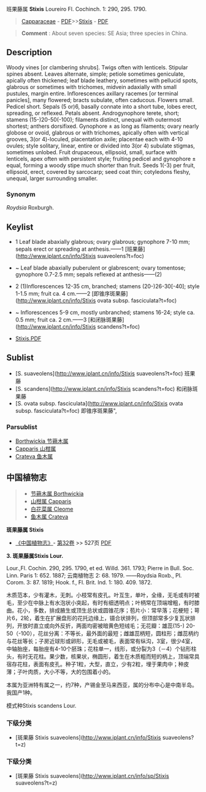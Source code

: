 班果藤属 **Stixis** Loureiro Fl. Cochinch. 1: 290, 295. 1790.

> [Capparaceae](http://www.iplant.cn/info/Capparaceae?t=foc) - [PDF](http://www.iplant.cn/foc/pdf/Capparaceae.pdf)>>[Stixis](http://www.iplant.cn/info/Stixis?t=foc) - [PDF](http://www.iplant.cn/foc/pdf/Stixis.pdf)

> **Comment** : 
> About seven species: SE Asia; three species in China.

## Description

Woody vines [or clambering shrubs]. Twigs often with lenticels. Stipular spines absent. Leaves alternate, simple; petiole sometimes geniculate, apically often thickened; leaf blade leathery, sometimes with pellucid spots, glabrous or sometimes with trichomes, midvein adaxially with small pustules, margin entire. Inflorescences axillary racemes [or terminal panicles], many flowered; bracts subulate, often caducous. Flowers small. Pedicel short. Sepals (5 or)6, basally connate into a short tube, lobes erect, spreading, or reflexed. Petals absent. Androgynophore terete, short; stamens (15-)20-50(-100); filaments distinct, unequal with outermost shortest; anthers dorsifixed. Gynophore ± as long as filaments; ovary nearly globose or ovoid, glabrous or with trichomes, apically often with vertical grooves, 3(or 4)-loculed, placentation axile; placentae each with 4-10 ovules; style solitary, linear, entire or divided into 3(or 4) subulate stigmas, sometimes unlobed. Fruit drupaceous, ellipsoid, small, surface with lenticels, apex often with persistent style; fruiting pedicel and gynophore ± equal, forming a woody stipe much shorter than fruit. Seeds 1(-3) per fruit, ellipsoid, erect, covered by sarcocarp; seed coat thin; cotyledons fleshy, unequal, larger surrounding smaller.

### Synonym
*Roydsia* Roxburgh.

## Keylist

* 1 Leaf blade abaxially glabrous; ovary glabrous; gynophore 7-10 mm; sepals erect or spreading at anthesis.——1 [班果藤](http://www.iplant.cn/info/Stixis suaveolens?t=foc)
* ~ Leaf blade abaxially puberulent or glabrescent; ovary tomentose; gynophore 0.7-2.5 mm; sepals reflexed at anthesis——(2)

* 2 (1)Inflorescences 12-35 cm, branched; stamens (20-)26-30[-40]; style 1-1.5 mm; fruit ca. 4 cm.——2 [即锥序斑果藤](http://www.iplant.cn/info/Stixis ovata subsp. fasciculata?t=foc)
* ~ Inflorescences 5-9 cm, mostly unbranched; stamens 16-24; style ca. 0.5 mm; fruit ca. 2 cm.——3 [和闭脉斑果藤](http://www.iplant.cn/info/Stixis scandens?t=foc)

* [Stixis.PDF](http://www.iplant.cn/foc/pdf/Stixis.pdf)

## Sublist

* [S.  suaveolens](http://www.iplant.cn/info/Stixis suaveolens?t=foc)
 班果藤
* [S.  scandens](http://www.iplant.cn/info/Stixis scandens?t=foc)
 和闭脉斑果藤
* [S.  ovata subsp. fasciculata](http://www.iplant.cn/info/Stixis ovata subsp. fasciculata?t=foc) 即锥序斑果藤",

### Parsublist

* [Borthwickia  节蒴木属](http://www.iplant.cn/info/Borthwickia?t=foc)
* [Capparis  山柑属](http://www.iplant.cn/info/Capparis?t=foc)
* [Crateva  鱼木属](http://www.iplant.cn/info/Crateva?t=foc)

## 中国植物志

> * [节蒴木属  Borthwickia](Borthwickia-节蒴木属.md)
> * [山柑属  Capparis](Capparis-山柑属.md)
> * [白花菜属  Cleome](http://www.iplant.cn/info/Cleome?t=z)
> * [鱼木属  Crateva](http://www.iplant.cn/info/Crateva?t=z)

**斑果藤属 Stixis**

* [《中国植物志》](http://www.iplant.cn/frps)- [第32卷](http://www.iplant.cn/frps/vol/32) >> 527页 [PDF](http://www.iplant.cn/frps/pdf/32/527y.pdf)

**3. 斑果藤属Stixis Lour.**

Lour.,Fl. Cochin. 290, 295. 1790, et ed. Willd. 361. 1793; Pierre in Bull. Soc. Linn. Paris 1: 652. 1887; 云南植物志 2: 68. 1979. ——Roydsia Roxb., Pl. Corom. 3: 87. 1819; Hook. f., Fl. Brit. Ind. 1: 180. 409. 1872.

木质范本，少有灌木，无刺。小枝常有皮孔。叶互生，单叶，全缘，无毛或有时被毛，至少在中脉上有水泡状小突起，有时有细透明点；叶柄常在顶端增粗，有时膝曲。花小，多数，排成腋生或顶生总状或圆锥花序；苞片小：常早落；花梗短；萼片6，2轮，着生在扩展盘形的花托边缘上，镊合状排列，但顶部常多少复瓦状排列，开放时直立或向外反折，两面均密被暗黄色短绒毛；无花瓣：雄蕊(15-) 20-50（-100），花丝分离：不等长，最外面的最短；雌雄蕊柄短，圆柱形；雌蕊柄约与花丝等长；子房近球形或卵形，无毛或被毛，表面常有纵沟，3室，很少4室，中轴胎座，每胎座有4-10个胚珠；花柱单一，线形，或分裂为3（－4）个钻形柱头，有时无花柱。果少数，核果状，椭圆形，着生在木质粗而短的柄上，顶端常具宿存花柱，表面有皮孔。种子1粒，大型，直立，少有2粒，埋于果肉中；种皮薄；子叶肉质，大小不等，大的包围着小的。

本属为亚洲特有属之一，约7种，产锡金至马来西亚，属的分布中心是中南半岛。我国产1种。

模式种Stixis scandens Lour.

### 下级分类
* [斑果藤  Stixis suaveolens](http://www.iplant.cn/info/Stixis suaveolens?t=z)

### 下级分类
* [斑果藤  Stixis suaveolens](http://www.iplant.cn/info/sp/Stixis suaveolens?t=z)
